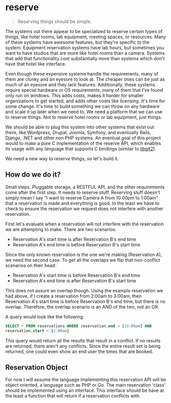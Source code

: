 reserve
=======

> Reserving things should be simple.

The systems out there appear to be specialized to reserve certain types of things,
like hotel rooms, lab equipment, meeting
spaces, or resources. Many of these systems have awesome features, but they're
specific to the system. Equipment reservation systems have lab hours, but
sometimes you want to have studios that are more like hotel rooms than a camera.
Systems that add that functionality cost substantially more than systems which
don't have that hotel like interface.

Even though these expensive systems handle the requirements, many of them
are clunky and an eyesore to look at. The cheaper ones can be just as much of an
eyesore and they lack features. Additionally, these systems require special hardware or OS
requirements, many of them that I've found only run on windows. This adds costs,
makes it harder for smaller organizations to get started, and adds other costs
like licensing. It's time for some change. It's time to build something we can
throw on any hardware and scale it up later when we need to. We need a platform
that we can use to reserve things. Not to reserve hotel rooms or lab equipment,
just things.

We should be able to plug this system into other systems that exist out there,
like Wordpress, Drupal, Joomla, Symfony, and eventually Rails, Django, .NET and other non
PHP systems. An eventual goal of this project would to make a pure C
implementation of the reserve API, which enables its usage with any language
that supports C bindings (similar to [libgit2](http://libgit2.github.com/)).

We need a new way to reserve things, so let's build it.

How do we do it?
----------------
Small steps. Pluggable storage, a RESTFUL API, and the other requirements come
after the first step. It needs to reserve stuff. Reserving stuff doesn't simply
mean I say "I want to reserve Camera A from 10:00pm to 1:00am" that a
reservation is made and everything is good. In the least we have to check to
ensure the reservation we request does not interfere with another reservation.

First let's evaluate when a reservation will not interfere with the reservation
we are attempting to make. There are two scenarios:

- Reservation A's start time is after Reservation B's end time
- Reservation A's end time is before Reservation B's start time

Since the only known reservation is the one we're making (Reservation A), we
need the second case. To get all the overlaps we flip that non-conflict
scenarios on their head:

- Reservation A's start time is before Reservation B's end time
- Reservation A's end time is after Reservation B's start time

This does not assure an overlap though. Using the example reservation we had
above, if I create a reservation from 2:00am to 3:00am, then Reservation A's
start time is before Reservation B's end time, but there is no overlap.
Therefore, the overlap scenario is an AND of the two, not an OR.

A query would look like the following:

```SQL
SELECT * FROM reservations WHERE reservation.end > {10:00pm} AND
reservation.start < {1:00am}
```
This query would return all the results that result in a conflict. If no results
are returned, there aren't any conflicts. Since the entire result set is being
returned, one could even show an end user the times that are booked.

Reservation Object
------------------
For now I will assume the language implementing this reservation API will be
object oriented, a language such as PHP or Go. The main reservation 'class'
should be implemented using an interface. This interface should be have at the
least a function that will return if a reservation conflicts with
